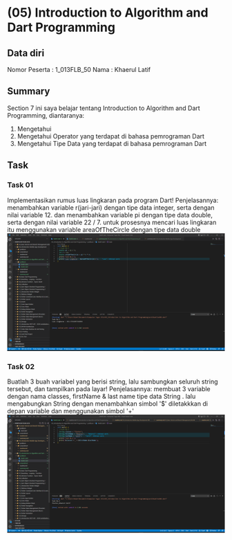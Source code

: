 # (05) Introduction to Algorithm and Dart Programming
## Data diri 
Nomor Peserta  : 1_013FLB_50
Nama : Khaerul Latif

## Summary 
Section 7 ini saya belajar tentang Introduction to Algorithm and Dart Programming, diantaranya:
1. Mengetahui 
2. Mengetahui Operator yang terdapat di bahasa pemrograman Dart
3. Mengetahui Tipe Data yang terdapat di bahasa pemrograman Dart

## Task
### Task 01
Implementasikan rumus luas lingkaran pada program Dart!
Penjelasannya:
menambahkan variable r(jari-jari) dengan tipe data integer, serta dengan nilai variable 12. dan menambahkan variable pi dengan tipe data double, serta dengan nilai variable 22 / 7. untuk prosesnya mencari luas lingkaran itu menggunakan variable areaOfTheCircle dengan tipe data double
![imgTask01](screenshoot/Task01.png)

### Task 02
Buatlah 3 buah variabel yang berisi string, lalu sambungkan seluruh string tersebut, dan tampilkan pada layar!
Penjelasannya:
membuat 3 variable dengan nama classes, firstName & last name  tipe data String . lalu mengabungkan String dengan menambahkan simbol '$' diletakkkan di depan variable dan menggunakan simbol '+'
![imgTask02](screenshoot/Task02.png)